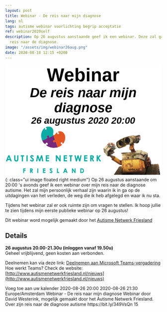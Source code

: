 ```yaml
---
layout: post
title: Webinar - De reis naar mijn diagnose
lang: nl
tags: autisme webinar voorlichting begrip acceptatie
ref: webinar2020self
description: Op 26 augustus aanstaande geef ik een webinar. Deze zal gaan over mijn
  reis naar de diagnose.
image: "/assets/img/webinar26aug.png"
date: 2020-08-18 12:15 +0200
---
```

![Webinar 26 augustus 2020](/assets/img/webinar26aug.png){: class="ui image floated right medium"}
Op 26 augustus aanstaande om 20:00 's avonds geef ik een webinar over mijn reis naar de diagnose autisme. Het zal mijn persoonlijk verhaal zijn waarin ik in ga op de uitdagingen van het verleden, de weg die ik heb afgelegd en waar ik nu sta.

Tijdens het webinar zal er ook ruimte zijn om vragen te stellen. Ik hoop jullie te zien tijdens mijn eerste publieke webinar op 26 augustus!

Dit webinar word mogelijk gemaakt door het [Autisme Netwerk Friesland](http://www.autismenetwerkfriesland.nl/nieuws)

## Details

**26 augustus 20.00-21.30u (inloggen vanaf 19.50u)**<br />
Geheel vrijblijvend, geen kosten aan verbonden.

Deelnemen kan via deze link: [Deelnemen aan Microsoft Teams-vergadering](https://bit.ly/349VsQn)<br />
Hoe werkt Teams? Check de website: [http://www.autismenetwerkfriesland.nl/nieuws](http://www.autismenetwerkfriesland.nl/nieuws)

<div title="Add to Calendar" class="addeventatc">
    Voeg toe aan uw kalender
    <span class="start">2020-08-26 20:00</span>
    <span class="end">2020-08-26 21:30</span>
    <span class="timezone">Europe/Amsterdam</span>
    <span class="title">Webinar - De reis naar mijn diagnose</span>
    <span class="description">Webinar door David Westerink, mogelijk gemaakt door het Autisme Netwerk Friesland. Over zijn reis naar de diagnose autisme</span>
    <span class="location">https://bit.ly/349VsQn</span>
    <span class="alarm_reminder">15</span>
</div>
